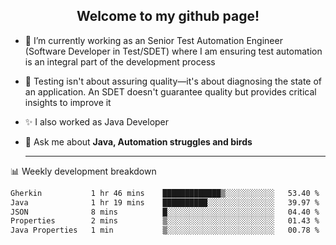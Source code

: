 <h2 align="center">Welcome to my github page!</h2>

- 🔭 I’m currently working as an Senior Test Automation Engineer (Software Developer in Test/SDET) where I am ensuring test automation is an integral part of the development process
- 🎩 Testing isn't about assuring quality—it's about diagnosing the state of an application. An SDET doesn't guarantee quality but provides critical insights to improve it
- ✨ I also worked as Java Developer
- 💬 Ask me about **Java, Automation struggles and birds**
  
  -------
  
📊 Weekly development breakdown

<!--START_SECTION:waka-->

```txt
Gherkin           1 hr 46 mins    █████████████▒░░░░░░░░░░░   53.40 %
Java              1 hr 19 mins    ██████████░░░░░░░░░░░░░░░   39.97 %
JSON              8 mins          █░░░░░░░░░░░░░░░░░░░░░░░░   04.40 %
Properties        2 mins          ▒░░░░░░░░░░░░░░░░░░░░░░░░   01.43 %
Java Properties   1 min           ▒░░░░░░░░░░░░░░░░░░░░░░░░   00.78 %
```

<!--END_SECTION:waka-->
